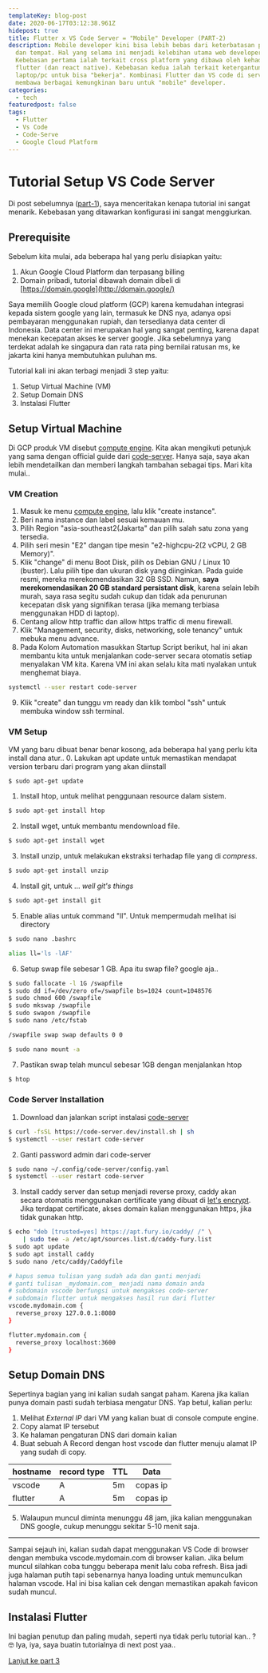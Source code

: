 ```yaml
---
templateKey: blog-post
date: 2020-06-17T03:12:38.961Z
hidepost: true
title: Flutter x VS Code Server = "Mobile" Developer (PART-2)
description: Mobile developer kini bisa lebih bebas dari keterbatasan platform
  dan tempat. Hal yang selama ini menjadi kelebihan utama web developer.
  Kebebasan pertama ialah terkait cross platform yang dibawa oleh kehadiran
  flutter (dan react native). Kebebasan kedua ialah terkait ketergantungan sama
  laptop/pc untuk bisa "bekerja". Kombinasi Flutter dan VS code di server
  membawa berbagai kemungkinan baru untuk "mobile" developer.
categories:
  - tech
featuredpost: false
tags:
  - Flutter
  - Vs Code
  - Code-Serve
  - Google Cloud Platform
---
```

# Tutorial Setup VS Code Server
Di post sebelumnya ([part-1](/blog/2020-06-16-flutter-x-vs-code-server-mobile-developer-part-1)), saya menceritakan kenapa tutorial ini sangat menarik. Kebebasan yang ditawarkan konfigurasi ini sangat menggiurkan.

## Prerequisite
Sebelum kita mulai, ada beberapa hal yang perlu disiapkan yaitu:
1. Akun Google Cloud Platform dan terpasang billing
2. Domain pribadi, tutorial dibawah domain dibeli di [https://domain.google](http://domain.google/)

Saya memilih Google cloud platform (GCP) karena kemudahan integrasi kepada sistem google yang lain, termasuk ke DNS nya, adanya opsi pembayaran menggunakan rupiah, dan tersedianya data center di Indonesia. Data center ini merupakan hal yang sangat penting, karena dapat menekan kecepatan akses ke server google. Jika sebelumnya yang terdekat adalah ke singapura dan rata rata ping bernilai ratusan ms, ke jakarta kini hanya membutuhkan puluhan ms.

Tutorial kali ini akan terbagi menjadi 3 step yaitu:
1. Setup Virtual Machine (VM)
2. Setup Domain DNS
3. Instalasi Flutter


## Setup Virtual Machine
Di GCP produk VM disebut [compute engine](https://console.cloud.google.com/compute/instances). Kita akan mengikuti petunjuk yang sama dengan official guide dari [code-server](https://github.com/cdr/code-server/blob/master/doc/guide.md). Hanya saja, saya akan lebih mendetailkan dan memberi langkah tambahan sebagai tips. Mari kita mulai..
### VM Creation
1. Masuk ke menu [compute engine](https://console.cloud.google.com/compute/instances), lalu klik "create instance".
2. Beri nama instance dan label sesuai kemauan mu.
3. Pilih Region "asia-southeast2(Jakarta" dan pilih salah satu zona yang tersedia.
4. Pilih seri mesin "E2" dangan tipe mesin "e2-highcpu-2(2 vCPU, 2 GB Memory)".
5. Klik "change" di menu Boot Disk, pilih os Debian GNU / Linux 10 (buster). Lalu pilih tipe dan ukuran disk yang diinginkan. Pada guide resmi, mereka merekomendasikan 32 GB SSD. Namun, **saya merekomendasikan 20 GB standard persistant disk**, karena selain lebih murah, saya rasa segitu sudah cukup dan tidak ada penurunan kecepatan disk yang signifikan terasa (jika memang terbiasa menggunakan HDD di laptop). 
6. Centang allow http traffic dan allow https traffic di menu firewall.
7. Klik "Management, security, disks, networking, sole tenancy" untuk mebuka menu advance.
8. Pada Kolom Automation masukkan Startup Script berikut, hal ini akan membantu kita untuk menjalankan code-server secara otomatis setiap menyalakan VM kita. Karena VM ini akan selalu kita mati nyalakan untuk menghemat biaya. 
```bash
systemctl --user restart code-server
```

9. Klik "create" dan tunggu vm ready dan klik tombol "ssh" untuk membuka window ssh terminal.

### VM Setup
VM yang baru dibuat benar benar kosong, ada beberapa hal yang perlu kita install dana atur..
0. Lakukan apt update untuk memastikan mendapat version terbaru dari program yang akan diinstall
```bash
$ sudo apt-get update
```

1. Install htop, untuk melihat penggunaan resource dalam sistem.
```bash
$ sudo apt-get install htop
```

2. Install wget, untuk membantu mendownload file.
```bash
$ sudo apt-get install wget
```

3. Install unzip, untuk melakukan ekstraksi terhadap file yang di _compress_.
```bash
$ sudo apt-get install unzip
```

4. Install git, untuk ... _well git's things_
```bash
$ sudo apt-get install git
```

5. Enable alias untuk command "ll". Untuk mempermudah melihat isi directory
```bash
$ sudo nano .bashrc

alias ll='ls -lAF'
```

6. Setup swap file sebesar 1 GB. Apa itu swap file? google aja..
```bash
$ sudo fallocate -l 1G /swapfile
$ sudo dd if=/dev/zero of=/swapfile bs=1024 count=1048576
$ sudo chmod 600 /swapfile
$ sudo mkswap /swapfile
$ sudo swapon /swapfile
$ sudo nano /etc/fstab

/swapfile swap swap defaults 0 0

$ sudo nano mount -a
```

7. Pastikan swap telah muncul sebesar 1GB dengan menjalankan htop
```bash
$ htop
```

### Code Server Installation

1. Download dan jalankan script instalasi [code-server](https://github.com/cdr/code-server)
```bash
$ curl -fsSL https://code-server.dev/install.sh | sh
$ systemctl --user restart code-server
```

2. Ganti password admin dari code-server
```bash
$ sudo nano ~/.config/code-server/config.yaml
$ systemctl --user restart code-server
```

3. Install caddy server dan setup menjadi reverse proxy, caddy akan secara otomatis menggunakan certificate yang dibuat di [let's encrypt](https://letsencrypt.org/). Jika terdapat certificate, akses domain kalian menggunakan https, jika tidak gunakan http.
```bash
$ echo "deb [trusted=yes] https://apt.fury.io/caddy/ /" \
    | sudo tee -a /etc/apt/sources.list.d/caddy-fury.list
$ sudo apt update
$ sudo apt install caddy
$ sudo nano /etc/caddy/Caddyfile

# hapus semua tulisan yang sudah ada dan ganti menjadi
# ganti tulisan _mydomain.com_ menjadi nama domain anda
# subdomain vscode berfungsi untuk mengakses code-server
# subdomain flutter untuk mengakses hasil run dari flutter
vscode.mydomain.com {
  reverse_proxy 127.0.0.1:8080
}

flutter.mydomain.com {
  reverse_proxy localhost:3600
}
```

## Setup Domain DNS
Sepertinya bagian yang ini kalian sudah sangat paham. Karena jika kalian punya domain pasti sudah terbiasa mengatur DNS. Yap betul, kalian perlu:
1. Melihat _External IP_ dari VM yang kalian buat di console compute engine.
2. Copy alamat IP tersebut
3. Ke halaman pengaturan DNS dari domain kalian
4. Buat sebuah A Record dengan host vscode dan flutter menuju alamat IP yang sudah di copy.

| hostname | record type | TTL |  Data    |
| -------- | ----------- | --- | -------- |
| vscode   | A           | 5m  | copas ip |
| flutter  | A           | 5m  | copas ip |
5. Walaupun muncul diminta menunggu 48 jam, jika kalian menggunakan DNS google, cukup menunggu sekitar 5-10 menit saja.

----

Sampai sejauh ini, kalian sudah dapat menggunakan VS Code di browser dengan membuka vscode.mydomain.com di browser kalian. Jika belum muncul silahkan coba tunggu beberapa menit lalu coba refresh. Bisa jadi juga halaman putih tapi sebenarnya hanya loading untuk memunculkan halaman vscode. Hal ini bisa kalian cek dengan memastikan apakah favicon sudah muncul.

## Instalasi Flutter
Ini bagian penutup dan paling mudah, seperti nya tidak perlu tutorial kan.. ? 🤓
Iya, iya, saya buatin tutorialnya di next post yaa..


[Lanjut ke part 3](/blog/2020-06-17-flutter-x-vs-code-server-mobile-developer-part-3)